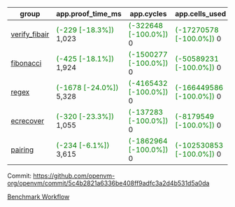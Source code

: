| group | app.proof_time_ms | app.cycles | app.cells_used | leaf.proof_time_ms | leaf.cycles | leaf.cells_used |
| -- | -- | -- | -- | -- | -- | -- |
| [verify_fibair](https://github.com/openvm-org/openvm/blob/benchmark-results/benchmarks-pr/1836/verify_fibair-5c4b2821a6336be408ff9adfc3a2d4b531d5a0da.md) |<span style='color: green'>(-229 [-18.3%])</span> 1,023 | <span style='color: green'>(-322648 [-100.0%])</span> 0 | <span style='color: green'>(-17270578 [-100.0%])</span> 0 |- | - | - |
| [fibonacci](https://github.com/openvm-org/openvm/blob/benchmark-results/benchmarks-pr/1836/fibonacci-5c4b2821a6336be408ff9adfc3a2d4b531d5a0da.md) |<span style='color: green'>(-425 [-18.1%])</span> 1,924 | <span style='color: green'>(-1500277 [-100.0%])</span> 0 | <span style='color: green'>(-50589231 [-100.0%])</span> 0 | 2,832 |  0 |  0 |
| [regex](https://github.com/openvm-org/openvm/blob/benchmark-results/benchmarks-pr/1836/regex-5c4b2821a6336be408ff9adfc3a2d4b531d5a0da.md) |<span style='color: green'>(-1678 [-24.0%])</span> 5,328 | <span style='color: green'>(-4165432 [-100.0%])</span> 0 | <span style='color: green'>(-166449586 [-100.0%])</span> 0 | 8,337 |  0 |  0 |
| [ecrecover](https://github.com/openvm-org/openvm/blob/benchmark-results/benchmarks-pr/1836/ecrecover-5c4b2821a6336be408ff9adfc3a2d4b531d5a0da.md) |<span style='color: green'>(-320 [-23.3%])</span> 1,055 | <span style='color: green'>(-137283 [-100.0%])</span> 0 | <span style='color: green'>(-8179549 [-100.0%])</span> 0 | 9,629 |  0 |  0 |
| [pairing](https://github.com/openvm-org/openvm/blob/benchmark-results/benchmarks-pr/1836/pairing-5c4b2821a6336be408ff9adfc3a2d4b531d5a0da.md) |<span style='color: green'>(-234 [-6.1%])</span> 3,615 | <span style='color: green'>(-1862964 [-100.0%])</span> 0 | <span style='color: green'>(-102530853 [-100.0%])</span> 0 | 4,342 |  0 |  0 |


Commit: https://github.com/openvm-org/openvm/commit/5c4b2821a6336be408ff9adfc3a2d4b531d5a0da

[Benchmark Workflow](https://github.com/openvm-org/openvm/actions/runs/16434972456)
